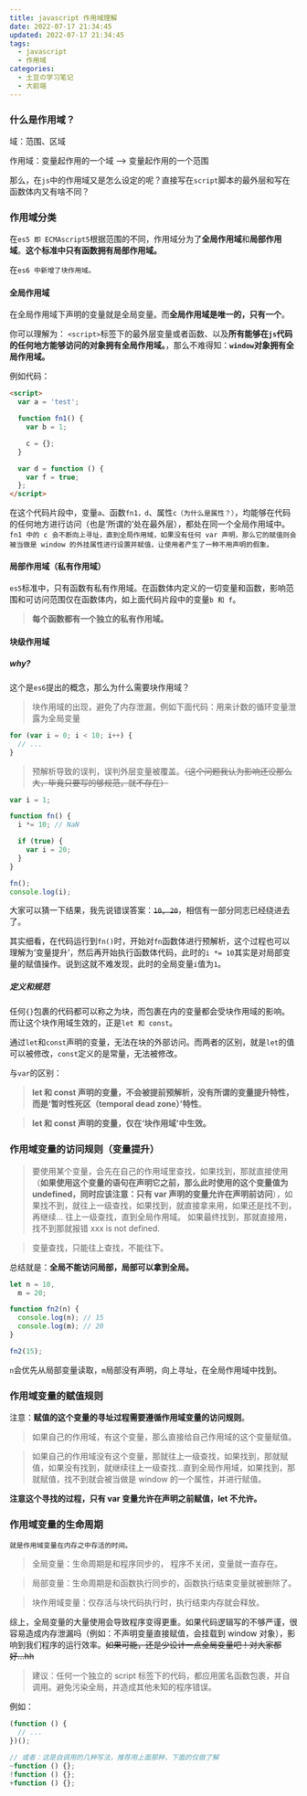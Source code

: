 ```yaml
---
title: javascript 作用域理解
date: 2022-07-17 21:34:45
updated: 2022-07-17 21:34:45
tags:
  - javascript
  - 作用域
categories:
  - 土豆の学习笔记
  - 大前端
---
```


### 什么是作用域？

域：范围、区域

作用域：变量起作用的一个域 --> 变量起作用的一个范围

那么，在`js`中的作用域又是怎么设定的呢？直接写在`script`脚本的最外层和写在函数体内又有啥不同？

<!-- more -->

### 作用域分类

在`es5 即 ECMAscript5`根据范围的不同，作用域分为了**全局作用域**和**局部作用域**。**这个标准中只有函数拥有局部作用域。**

在`es6 中新增了块作用域。`

#### 全局作用域

在全局作用域下声明的变量就是全局变量。而**全局作用域是唯一的，只有一个**。

你可以理解为： `<script>`标签下的最外层变量或者函数、以及**所有能够在`js`代码的任何地方能够访问的对象拥有全局作用域。**，那么不难得知：**`window`对象拥有全局作用域。**

例如代码：

```html
<script>
  var a = 'test';

  function fn1() {
    var b = 1;

    c = {};
  }

  var d = function () {
    var f = true;
  };
</script>
```

在这个代码片段中，变量`a`、函数`fn1，d`、属性`c（为什么是属性？）`，均能够在代码的任何地方进行访问（也是‘所谓的’处在最外层），都处在同一个全局作用域中。`fn1 中的 c 会不断向上寻址，直到全局作用域，如果没有任何 var 声明，那么它的赋值则会被当做是 window 的外挂属性进行设置并赋值，让使用者产生了一种不用声明的假象。`

#### 局部作用域（私有作用域）

`es5`标准中，只有函数有私有作用域。在函数体内定义的一切变量和函数，影响范围和可访问范围仅在函数体内，如上面代码片段中的变量`b 和 f`。

> **每个函数都有一个独立的私有作用域。**

#### **块级作用域**

##### **why?**

这个是`es6`提出的概念，那么为什么需要块作用域？

> 块作用域的出现，避免了内存泄漏，例如下面代码：用来计数的循环变量泄露为全局变量

```javascript
for (var i = 0; i < 10; i++) {
  // ...
}
```

> 预解析导致的误判，误判外层变量被覆盖。~~（这个问题我认为影响还没那么大，毕竟只要写的够规范，就不存在）~~

```javascript
var i = 1;

function fn() {
  i *= 10; // NaN

  if (true) {
    var i = 20;
  }
}

fn();
console.log(i);
```

大家可以猜一下结果，我先说错误答案：~~`10, 20`~~，相信有一部分同志已经绕进去了。

其实细看，在代码运行到`fn()`时，开始对`fn`函数体进行预解析，这个过程也可以理解为‘变量提升’，然后再开始执行函数体代码，此时的`i *= 10`其实是对局部变量的赋值操作。说到这就不难发现，此时的全局变量`i`值为`1`。

##### 定义和规范

任何`{}`包裹的代码都可以称之为块，而包裹在内的变量都会受块作用域的影响。而让这个块作用域生效的，正是`let 和 const`。

通过`let`和`const`声明的变量，无法在块的外部访问。而两者的区别，就是`let`的值可以被修改，`const`定义的是常量，无法被修改。

与`var`的区别：

> **let 和 const 声明的变量，不会被提前预解析，没有所谓的变量提升特性，而是‘暂时性死区（temporal dead zone）’特性**。

> **let 和 const 声明的变量，仅在‘块作用域’中生效。**

### 作用域变量的访问规则（**变量提升**）

> 要使用某个变量，会先在自己的作用域里查找，如果找到，那就直接使用（**如果使用这个变量的语句在声明它之前，那么此时使用的这个变量值为 undefined，同时应该注意：只有 var 声明的变量允许在声明前访问**），如果找不到，就往上一级查找，如果找到，就直接拿来用，如果还是找不到，再继续... 往上一级查找，直到全局作用域。 如果最终找到，那就直接用，找不到那就报错 xxx is not defined.

> 变量查找，只能往上查找，不能往下。

总结就是：**全局不能访问局部，局部可以拿到全局。**

```javascript
let n = 10,
  m = 20;

function fn2(n) {
  console.log(n); // 15
  console.log(m); // 20
}

fn2(15);
```

`n`会优先从局部变量读取，`m`局部没有声明，向上寻址，在全局作用域中找到。

### 作用域变量的赋值规则

注意：**赋值的这个变量的寻址过程需要遵循作用域变量的访问规则**。

> 如果自己的作用域，有这个变量，那么直接给自己作用域的这个变量赋值。

> 如果自己的作用域没有这个变量，那就往上一级查找，如果找到，那就赋值，如果没有找到，就继续往上一级查找...直到全局作用域，如果找到，那就赋值，找不到就会被当做是 window 的一个属性，并进行赋值。

**注意这个寻找的过程，只有 var 变量允许在声明之前赋值，let 不允许。**

### 作用域变量的生命周期

`就是作用域变量在内存之中存活的时间。`

> 全局变量：生命周期是和程序同步的， 程序不关闭，变量就一直存在。

> 局部变量：生命周期是和函数执行同步的，函数执行结束变量就被删除了。

> 块作用域变量：仅存活与块代码执行时，执行结束内存就会释放。

综上，全局变量的大量使用会导致程序变得更重。如果代码逻辑写的不够严谨，很容易造成内存泄漏吗（例如：不声明变量直接赋值，会挂载到 window 对象），影响到我们程序的运行效率。~~如果可能，还是少设计一点全局变量吧！对大家都好...hh~~

> 建议：任何一个独立的 script 标签下的代码，都应用匿名函数包裹，并自调用。避免污染全局，并造成其他未知的程序错误。

例如：

```javascript
(function () {
  // ...
})();

// 或者：这是自调用的几种写法，推荐用上面那种，下面的仅做了解
~function () {};
!function () {};
+function () {};
```

